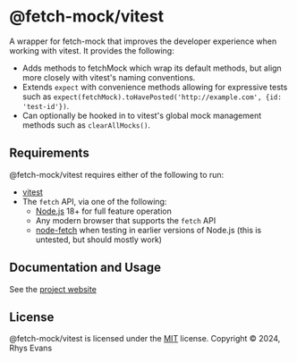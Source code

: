 # @fetch-mock/vitest

A wrapper for fetch-mock that improves the developer experience when working with vitest. It provides the following:

- Adds methods to fetchMock which wrap its default methods, but align more closely with vitest's naming conventions.
- Extends `expect` with convenience methods allowing for expressive tests such as `expect(fetchMock).toHavePosted('http://example.com', {id: 'test-id'})`.
- Can optionally be hooked in to vitest's global mock management methods such as `clearAllMocks()`.

## Requirements

@fetch-mock/vitest requires either of the following to run:

- [vitest](https://vitest.dev/guide/)
- The `fetch` API, via one of the following:
  - [Node.js](https://nodejs.org/) 18+ for full feature operation
  - Any modern browser that supports the `fetch` API
  - [node-fetch](https://www.npmjs.com/package/node-fetch) when testing in earlier versions of Node.js (this is untested, but should mostly work)

## Documentation and Usage

See the [project website](https://www.wheresrhys.co.uk/fetch-mock/docs/wrappers/vitest/)

## License

@fetch-mock/vitest is licensed under the [MIT](https://github.com/wheresrhys/fetch-mock/blob/master/LICENSE) license.
Copyright © 2024, Rhys Evans
